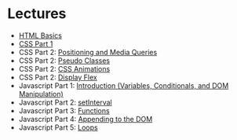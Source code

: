 # Lectures 

- [HTML Basics](/lectures/html)
- [CSS Part 1](/lectures/css)
- CSS Part 2: [Positioning and Media Queries](/lectures/css2)
- CSS Part 2: [Pseudo Classes](/lectures/csspseudo)
- CSS Part 2: [CSS Animations](/lectures/cssanimations)
- CSS Part 2: [Display Flex](/lectures/cssflex)
- Javascript Part 1: [Introduction (Variables, Conditionals, and DOM Manipulation)](/lectures/javascript1)
- Javascript Part 2: [setInterval](/lectures/intervals)
- Javascript Part 3: [Functions](/lectures/functions)
- Javascript Part 4: [Appending to the DOM](/lectures/appending)
- Javascript Part 5: [Loops](/lectures/loops)